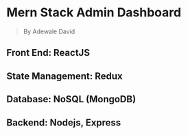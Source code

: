 # Mern Stack Admin Dashboard

> By Adewale David 

## Front End: ReactJS
## State Management: Redux
## Database: NoSQL (MongoDB)
## Backend: Nodejs, Express
